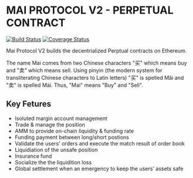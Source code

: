 # MAI PROTOCOL V2 - PERPETUAL CONTRACT

[![Build Status](https://travis-ci.org/mcdexio/mai-protocol-v2.svg?branch=master)](https://travis-ci.org/mcdexio/mai-protocol-v2)
[![Coverage Status](https://coveralls.io/repos/github/mcdexio/mai-protocol-v2/badge.svg?branch=master)](https://coveralls.io/github/mcdexio/mai-protocol-v2?branch=master)

Mai Protocol V2 builds the decentrialized Perptual contracts on Ethereum.

The name Mai comes from two Chinese characters "买" which means buy and "卖" which means sell. Using pinyin (the modern system for transliterating Chinese characters to Latin letters) "买" is spelled Mǎi and "卖" is spelled Mài. Thus, "Mai" means "Buy" and "Sell".

## Key Fetures

- Isoluted margin account management
- Trade & manage the position
- AMM to provide on-chain liquidity & funding rate
- Funding payment between long/short postions
- Validate the users' orders and execute the match result of order book
- Liquidiation of the unsafe position
- Insurance fund
- Socialize the the liquidition loss
- Global settlement when an emergency to keep the users’ assets safe


